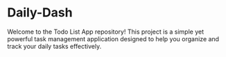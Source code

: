 # Daily-Dash
Welcome to the Todo List App repository! This project is a simple yet powerful task management application designed to help you organize and track your daily tasks effectively.
